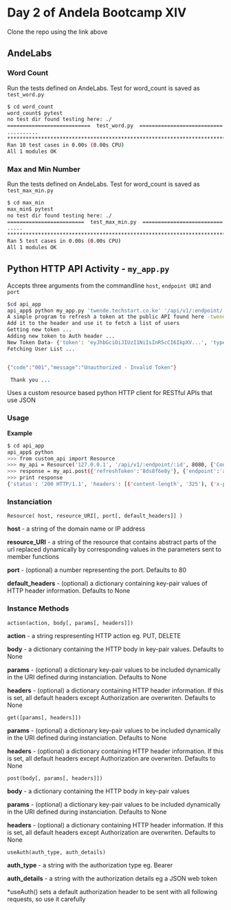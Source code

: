 #   Day 2 of Andela Bootcamp XIV
Clone the repo using the link above
##  AndeLabs
### Word Count
Run the tests defined on AndeLabs. Test for word_count is saved as `test_word.py`
```bash
$ cd word_count
word_count$ pytest
no test dir found testing here: ./
===========================  test_word.py  ===========================
..........
*******************************************************************************
Ran 10 test cases in 0.00s (0.00s CPU)
All 1 modules OK
```
### Max and Min Number
Run the tests defined on AndeLabs. Test for word_count is saved as `test_max_min.py`
```bash
$ cd max_min
max_min$ pytest
no test dir found testing here: ./
=========================  test_max_min.py  ==========================
.....
*******************************************************************************
Ran 5 test cases in 0.00s (0.00s CPU)
All 1 modules OK
```
##  Python HTTP API Activity - `my_app.py`
Accepts three arguments from the commandline `host`, `endpoint URI` and `port`
```bash
$cd api_app
api_app$ python my_app.py 'twende.techstart.co.ke' '/api/v1/:endpoint/:id'
A simple program to refresh a token at the public API found here -twende.techstart.co.ke/api/v1/:endpoint/:id
Add it to the header and use it to fetch a list of users
Getting new token ...
Adding new token to Auth header ...
New Token Data- {'token': 'eyJhbGciOiJIUzI1NiIsInR5cCI6IkpXV...', 'type': 'Bearer'}
Fetching User List ...


{"code":"001","message":"Unauthorized - Invalid Token"}

 Thank you ...
```
Uses a custom resource based python HTTP client for RESTful APIs that use JSON 
### Usage
**Example**
```bash
$ cd api_app
api_app$ python
>>> from custom_api import Resource
>>> my_api = Resource('127.0.0.1', '/api/v1/:endpoint/:id', 8080, {'Content-Type':'application/json', 'charset':'utf-8'})
>>> response = my_api.post({'refreshToken':'8ds8f6e8y'}, {'endpoint':'auth/http'})
>>> print response
{'status': '200 HTTP/1.1', 'headers': [('content-length', '325'), ('x-powered-by', 'Express'), ('connection', 'keep-alive'), ('etag', 'W/"145-IwBmyNr5CxYlU9bhtX2UaQ"'), ('date', 'Wed, 18 Jan 2017 12:12:31 GMT'), ('access-control-allow-origin', '*'), ('content-type', 'application/json; charset=utf-8')], 'data': '{"token":"eyJhbGciOiJIUzI1NiIsInR5cCI6IkpXVCJ97l53MiOiJodHRwOi8vdHdlbmRlLnRlY=="}'}
```
### Instanciation
`Resource( host, resource_URI[, port[, default_headers]] )`

**host** - a string of the domain name or IP address

**resource_URI** - a string of the resource that contains abstract parts of the url replaced dynamically by corresponding values in the parameters sent to member functions

**port** - (optional) a number representing the port. Defaults to 80

**default_headers** - (optional) a dictionary containing key-pair values of HTTP header information. Defaults to None

### Instance Methods
`action(action, body[, params[, headers]])`

**action** - a string respresenting HTTP action eg. PUT, DELETE

**body** - a dictionary containing the HTTP body in key-pair values. Defaults to None

**params** - (optional) a dictionary key-pair values to be included dynamically in the URI defined during instanciation. Defaults to None

**headers** - (optional) a dictionary containing HTTP header information. If this is set, all default headers except Authorization are overwriten. Defaults to None

`get([params[, headers]])`

**params** - (optional) a dictionary key-pair values to be included dynamically in the URI defined during instanciation. Defaults to None

**headers** - (optional) a dictionary containing HTTP header information. If this is set, all default headers except Authorization are overwriten. Defaults to None

`post(body[, params[, headers]])`

**body** - a dictionary containing the HTTP body in key-pair values

**params** - (optional) a dictionary key-pair values to be included dynamically in the URI defined during instanciation. Defaults to None

**headers** - (optional) a dictionary containing HTTP header information. If this is set, all default headers except Authorization are overwriten. Defaults to None

`useAuth(auth_type, auth_details)`

**auth_type** - a string with the authorization type eg. Bearer

**auth_details** - a string with the authorization details eg a JSON web token

*useAuth() sets a default authorization header to be sent with all following requests, so use it carefully
